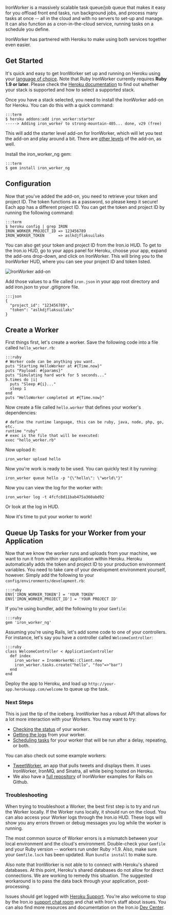 IronWorker is a massively scalable task queue/job queue that makes it easy for you offload front end tasks, run
background jobs, and process many tasks at once -- all in the cloud and with no servers to set-up and manage. It can
also function as a cron-in-the-cloud service, running tasks on a schedule you define.

IronWorker has partnered with Heroku to make using both services together even easier.

## Get Started

It's quick and easy to get IronWorker set up and running on Heroku using your [language of choice](http://dev.iron.io/worker/).
Note that Ruby IronWorker currently requires **Ruby 1.9 or later**. Please check the
[Heroku documentation](http://devcenter.heroku.com/articles/stack) to find out whether your stack is supported and how
to select a supported stack.

Once you have a stack selected, you need to install the IronWorker add-on for Heroku. You can do this with a quick command:

    :::term
    $ heroku addons:add iron_worker:starter
    -----> Adding iron_worker to strong-mountain-405... done, v29 (free)

This will add the starter level add-on for IronWorker, which will let you test the add-on and play around a bit. There are [other levels](http://addons.heroku.com/iron_worker) of the add-on, as well.

Install the iron_worker_ng gem:

    :::term
    $ gem install iron_worker_ng

## Configuration

Now that you've added the add-on, you need to retrieve your token and project ID. The token functions as a password,
so please keep it secure! Each app has a different project ID. You can get the token and project ID by running the following command:

    :::term
    $ heroku config | grep IRON
    IRON_WORKER_PROJECT_ID => 123456789
    IRON_WORKER_TOKEN      => aslkdjflaksuilaks

You can also get your token and project ID from the Iron.io HUD. To get to the Iron.io HUD, go to your apps panel for
Heroku, choose your app, expand the add-ons drop-down, and click on IronWorker. This will bring you to the IronWorker
HUD, where you can see your project ID and token listed.

![IronWorker add-on](https://s3.amazonaws.com/heroku.devcenter/heroku_assets/images/22-typus_preview.jpg)

Add those values to a file called `iron.json` in your app root directory and add iron.json to your .gitignore file.

    :::json
    {
      "project_id": "123456789",
      "token": "aslkdjflaksuilaks"
    }

## Create a Worker

First things first, let's create a worker. Save the following code into a file called `hello_worker.rb`:

    :::ruby
    # Worker code can be anything you want.
    puts "Starting HelloWorker at #{Time.now}"
    puts "Payload: #{params}"
    puts "Simulating hard work for 5 seconds..."
    5.times do |i|
      puts "Sleep #{i}..."
      sleep 1
    end
    puts "HelloWorker completed at #{Time.now}"

Now create a file called `hello.worker` that defines your worker's dependencies:

    # define the runtime language, this can be ruby, java, node, php, go, etc.
    runtime "ruby"
    # exec is the file that will be executed:
    exec "hello_worker.rb"

Now upload it:

    iron_worker upload hello

Now you're work is ready to be used. You can quickly test it by running:

    iron_worker queue hello -p "{\"hello\": \"world\"}"

Now you can view the log for the worker with:

    iron_worker log -t 4fcfc8d11bab475a360abd92

Or look at the log in HUD.

Now it's time to put your worker to work!

## Queue Up Tasks for your Worker from your Application

Now that we know the worker runs and uploads from your machine, we want to run it from within your application within
Heroku. Heroku automatically adds the token and project ID to your production environment variables. You need to take care of
your development environment yourself, however. Simply add the following to your `config/environments/development.rb`:

    :::ruby
    ENV['IRON_WORKER_TOKEN'] = 'YOUR TOKEN'
    ENV['IRON_WORKER_PROJECT_ID'] = 'YOUR PROJECT ID'

If you're using bundler, add the following to your `Gemfile`:

    :::ruby
    gem 'iron_worker_ng'

Assuming you're using Rails, let's add some code to one of your controllers. For instance, let's say you have a controller
called `WelcomeController`:

    :::ruby
    class WelcomeController < ApplicationController
      def index
        iron_worker = IronWorkerNG::Client.new
        iron_worker.tasks.create("hello", "foo"=>"bar")
      end
    end

Deploy the app to Heroku, and load up `http://your-app.herokuapp.com/welcome` to queue up the task.

### Next Steps

This is just the tip of the iceberg. IronWorker has a robust API that allows for a lot more interaction with your
Workers. You may want to try:

 * [Checking the status](http://dev.iron.io/worker/reference/api/#get_info_about_a_task) of your worker.
 * [Getting the logs](http://dev.iron.io/worker/reference/api/#get_a_tasks_log) from your worker.
 * [Scheduling tasks](http://dev.iron.io/worker/reference/api/#schedule_a_task) for your worker that will be run after a delay, repeating, or both.

You can also check out some example workers:

* [TweetWorker](https://github.com/iron-io/heroku_sinatra_example), an app that pulls tweets and displays them. It uses IronWorker, IronMQ, and Sinatra, all while being hosted on Heroku.
* We also have a [full repository](https://github.com/iron-io/iron_worker_examples) of IronWorker examples for Rails on Github.

### Troubleshooting

When trying to troubleshoot a Worker, the best first step is to try and run the Worker locally. If the Worker runs locally, it should run on the cloud. You can also access your Worker logs through the Iron.io HUD. These logs will show you any errors thrown or debug messages you log while the worker is running.

The most common source of Worker errors is a mismatch between your local environment and the cloud's environment. Double-check your `Gemfile` and your Ruby version -- workers run under Ruby >1.9. Also, make sure your `Gemfile.lock` has been updated. Run `bundle install` to make sure.

Also note that IronWorker is not able to to connect with Heroku's shared databases. At this point, Heroku's shared databases do not allow for direct connections. We are working to remedy this situation. The suggested workaround is to pass the data back through your application, post-processing.

Issues should get logged with [Heroku Support](https://support.heroku.com).
You're also welcome to stop by the Iron.io [support chat room](http://get.iron.io/chat) and chat with
Iron's staff about issues. You can also find more resources and documentation on the
Iron.io [Dev Center](http://dev.iron.io).

